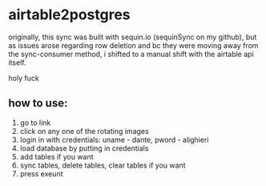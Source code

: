 # airtable2postgres

originally, this sync was built with sequin.io (sequinSync on my github),
but as issues arose regarding row deletion and bc they were moving
away from the sync-consumer method, i shifted to a manual shift with the 
airtable api itself.


holy fuck


## how to use:

1) go to link
2) click on any one of the rotating images
3) login in with credentials: uname - dante, pword - alighieri
4) load database by putting in credentials
5) add tables if you want
6) sync tables, delete tables, clear tables if you want
7) press exeunt